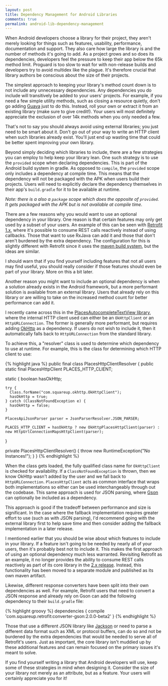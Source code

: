 ```yaml
---
layout: post
title: Dependency Management for Android Libraries
comments: true
permalink: android-lib-dependency-management
---
```


<!-- excerpt.start -->When Android developers choose a library for their project, they aren't merely looking for things such as features, usability, performance, documentation and support. They also care how large the library is and the number of methods it's going to add. As a project grows and so does its dependencies, developers feel the pressure to keep their app below the 65k method limit. Proguard is too slow to wait for with non-release builds and developers try to avoid multidex like the plague. It's therefore crucial that library authors be conscious about the size of their projects.

The simplest approach to keeping your library's method count down is to not include any unnecessary dependencies. Any dependencies you do include will transitively be added to your users' projects. For example, if you need a few simple utility methods, such as closing a resource quietly, don't go adding [Guava](https://github.com/google/guava) just to do this. Instead, roll your own or extract it from an existing library (make sure to give credit!). Your users will most definitely appreciate the exclusion of over 14k methods when you only needed a few.<!-- excerpt.end -->

That's not to say you should always avoid using external libraries; you just need to be smart about it. Don't go out of your way to write an HTTP client when such libraries already exist. You'll just end up wasting time that could be better spent improving your own library.

Beyond simply deciding which libraries to include, there are a few strategies you can employ to help keep your library lean. One such strategy is to use the `provided` scope when declaring dependencies. This is part of the Android build system in gradle. As opposed to `compile`, the `provided` scope only includes a dependency at compile time. This means that the dependency will not be packaged with the APK when users build their projects. Users will need to explicitly declare the dependency themselves in their app's `build.gradle` for it to be available at runtime.

*Note: there is a also a `package` scope which does the opposite of `provided`. It gets packaged with the APK but is not available at compile time.*

There are a few reasons why you would want to use an optional dependency in your library. One reason is that certain features may only get used by a subset of your users. An example of this can be seen with [Retrofit 1.x](https://github.com/square/retrofit/tree/version-one), where it's possible to consume REST calls reactively instead of using callbacks. Those that want to use RxJava can add it and those that don't aren't burdened by the extra dependency. The configuration for this is slightly different with Retrofit since it uses the [maven build system](https://github.com/square/retrofit/blob/version-one/retrofit/pom.xml#L35), but the ideas are similar.

I should warn that if you find yourself including features that not all users may find useful, you should really consider if those features should even be part of your library. More on this a bit later.

Another reason you might want to include an optional dependency is when a solution already exists in the Android framework, but a more performant solution is available from an external library. Users that already rely on this library or are willing to take on the increased method count for better performance can add it.

I recently came across this in the [PlacesAutocompleteTextView library](https://github.com/seatgeek/android-PlacesAutocompleteTextView), where the internal HTTP client used can either be an `OkHttpClient` or an `HttpURLConnection`. The former is generally more performant, but requires adding [OkHttp](http://square.github.io/okhttp/) as a dependency. If users do not wish to include it, then it automatically falls back to `HttpURLConnection` from the standard library.

To achieve this, a "resolver" class is used to determine which dependency to use at runtime. For example, this is the class for determining which HTTP client to use:

{% highlight java %}
public final class PlacesHttpClientResolver {
  public static final PlacesHttpClient PLACES_HTTP_CLIENT;

  static {
    boolean hasOkHttp;
    
    try {
      Class.forName("com.squareup.okhttp.OkHttpClient");
      hasOkHttp = true;
    } catch (ClassNotFoundException e) {
      hasOkHttp = false;
    }

    PlacesApiJsonParser parser = JsonParserResolver.JSON_PARSER;

    PLACES_HTTP_CLIENT = hasOkHttp ? new OkHttpPlacesHttpClient(parser) : new HttpUrlConnectionMapsHttpClient(parser);
  }

  private PlacesHttpClientResolver() {
    throw new RuntimeException("No Instances!");
  }
}
{% endhighlight %}

When the class gets loaded, the fully qualified class name for `OkHttpClient` is checked for availability. If a `ClassNotFoundException` is thrown, then we know OkHttp wasn't added by the user and we fall back to `HttpURLConnection`. `PlacesHttpClient` acts as common interface that wraps both implementations so either can be used interchangeably through out the codebase. This same approach is used for JSON parsing, where [Gson](https://github.com/google/gson) can optionally be included as a dependency.

This approach is good if the tradeoff between performance and size is significant. In the case where the fallback implementation requires greater effort to use (such as with JSON parsing), I'd recommend going with the external library first to help save time and then consider adding the fallback implementation in a later release.

I mentioned earlier that you should be wise about which features to include in your library. If a feature isn't going to be needed by nearly all of your users, then it's probably best not to include it. This makes the first approach of using an optional dependency much less warranted. Revisiting Retrofit as an example, it no longer provides the ability to consume REST calls reactively as part of its core library in the [2.x release](http://square.github.io/retrofit/). Instead, this functionality has been moved to a separate module and published as its own maven artifact.

Likewise, different response converters have been split into their own dependencies as well. For example, Retrofit users that need to convert a JSON response and already rely on Gson can add the following dependency to their `build.gradle` file:

{% highlight groovy %}
dependencies {
  compile 'com.squareup.retrofit:converter-gson:2.0.0-beta2'
}
{% endhighlight %}

Those that use a different JSON library like [Jackson](http://wiki.fasterxml.com/JacksonHome) or need to parse a different data format such as XML or protocol buffers, can do so and not be burdened by the extra dependencies that would be needed to serve all of Retrofit's users. Just as important, the core library isn't muddied up by these additional features and can remain focused on the primary issues it's meant to solve.

If you find yourself writing a library that Android developers will use, keep some of these strategies in mind when designing it. Consider the size of your library not merely as an attribute, but as a feature. Your users will certainly appreciate you for it!
